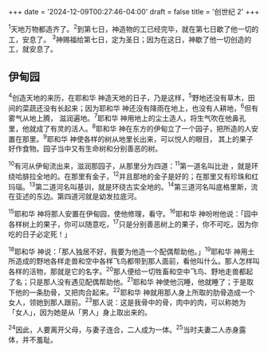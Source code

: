 +++
date = '2024-12-09T00:27:46-04:00'
draft = false
title = '创世纪 2'
+++

<sup>1</sup>天地万物都造齐了。<sup>2</sup>到第七日，神造物的工已经完毕，就在第七日歇了他一切的工，安息了。
<sup>3</sup>神赐福给第七日，定为圣日；因为在这日，神歇了他一切创造的工，就安息了。
## 伊甸园
<sup>4</sup>创造天地的来历，在耶和华 神造天地的日子，乃是这样，<sup>5</sup>野地还没有草木，田间的菜蔬还没有长起来；因为耶和华 神还没有降雨在地上，也没有人耕地，<sup>6</sup>但有雾气从地上腾， 滋润遍地。<sup>7</sup>耶和华 神用地上的尘土造人，将生气吹在他鼻孔里，他就成了有灵的活人。<sup>8</sup>耶和华 神在东方的伊甸立了一个园子，把所造的人安置在那里。<sup>9</sup>耶和华 神使各样的树从地里长出来，可以悦人的眼目， 其上的果子好作食物。园子当中又有生命树和分别善恶的树。

<sup>10</sup>有河从伊甸流出来，滋润那园子，从那里分为四道：<sup>11</sup>第一道名叫比逊 ，就是环绕哈腓拉全地的。在那里有金子，<sup>12</sup>并且那地的金子是好的；在那里又有珍珠和红玛瑙。<sup>13</sup>第二道河名叫基训，就是环绕古实全地的。<sup>14</sup>第三道河名叫底格里斯，流在亚述的东边。第四道河就是幼发拉底河。

<sup>15</sup>耶和华 神将那人安置在伊甸园，使他修理，看守。<sup>16</sup>耶和华 神吩咐他说：「园中各样树上的果子，你可以随意吃，<sup>17</sup>只是分别善恶树上的果子，你不可吃，因为你吃的日子必定死！」

<sup>18</sup>耶和华 神说：「那人独居不好，我要为他造一个配偶帮助他。」<sup>19</sup>耶和华 神用土所造成的野地各样走兽和空中各样飞鸟都带到那人面前，看他叫什么。那人怎样叫各样的活物，那就是它的名字。<sup>20</sup>那人便给一切牲畜和空中飞鸟、野地走兽都起了名；只是那人没有遇见配偶帮助他。<sup>21</sup>耶和华 神使他沉睡，他就睡了；于是取下他的一条肋骨，又把肉合起来。<sup>22</sup>耶和华 神就用那人身上所取的肋骨造成一个女人，领她到那人跟前。<sup>23</sup>那人说：这是我骨中的骨，肉中的肉，可以称她为「女人」，因为她是从「男人」身上取出来的。

<sup>24</sup>因此，人要离开父母，与妻子连合，二人成为一体。<sup>25</sup>当时夫妻二人赤身露体，并不羞耻。
